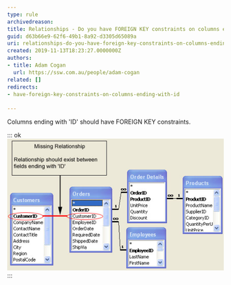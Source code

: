```yaml
---
type: rule
archivedreason: 
title: Relationships - Do you have FOREIGN KEY constraints on columns ending with ID?
guid: d63b66e9-62f6-49b1-8a92-d3305d65089a
uri: relationships-do-you-have-foreign-key-constraints-on-columns-ending-with-id
created: 2019-11-13T18:23:27.0000000Z
authors:
- title: Adam Cogan
  url: https://ssw.com.au/people/adam-cogan
related: []
redirects:
- have-foreign-key-constraints-on-columns-ending-with-id

---
```


Columns ending with 'ID' should have FOREIGN KEY constraints.

<!--endintro-->


::: ok  
![Figure: Missing relationships](NorthwindRelationships.jpg)  
:::
